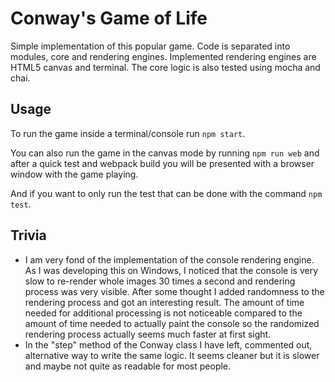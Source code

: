 # Conway's Game of Life

Simple implementation of this popular game. Code is separated into modules, core and rendering engines. Implemented rendering engines are HTML5 canvas and terminal. The core logic is also tested using mocha and chai.

## Usage

To run the game inside a terminal/console run ```npm start```.

You can also run the game in the canvas mode by running ```npm run web``` and after a quick test and webpack build you will be presented with a browser window with the game playing.

And if you want to only run the test that can be done with the command ```npm test```.

## Trivia

- I am very fond of the implementation of the console rendering engine. As I was developing this on Windows, I noticed that the console is very slow to re-render whole images 30 times a second and rendering process was very visible. After some thought I added randomness to the rendering process and got an interesting result. The amount of time needed for additional processing is not noticeable compared to the amount of time needed to actually paint the console so the randomized rendering process actually seems much faster at first sight.
- In the "step" method of the Conway class I have left, commented out, alternative way to write the same logic. It seems cleaner but it is slower and maybe not quite as readable for most people.